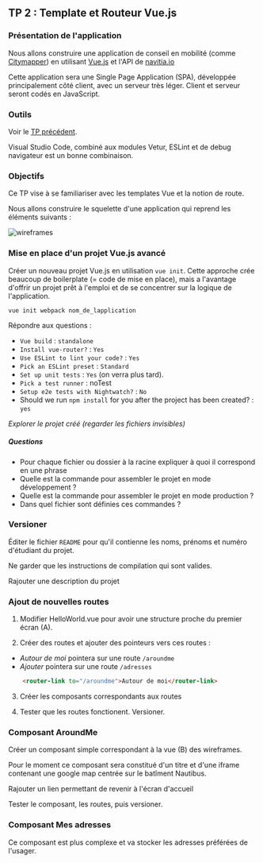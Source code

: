 ## TP 2 : Template et Routeur Vue.js

### Présentation de l'application

Nous allons construire une application de conseil en mobilité (comme [Citymapper](http://citymapper.com/)) en utilisant [Vue.js](http://vuejs.org/) et l'API de [navitia.io](https://www.navitia.io/)

Cette application sera une Single Page Application (SPA), développée principalement côté client, avec un serveur très léger. Client et serveur seront codés en JavaScript.

### Outils
Voir le [TP précédent](../TP1).

Visual Studio Code, combiné aux modules Vetur, ESLint et de debug navigateur est un bonne combinaison.


### Objectifs
Ce TP vise à se familiariser avec les templates Vue et la notion de route.

Nous allons construire le squelette d'une application qui reprend les éléments suivants : 

![wireframes]({{"wireframes.png"}})


### Mise en place d'un projet Vue.js avancé

Créer un nouveau projet Vue.js en utilisation `vue init`. Cette approche crée beaucoup de boilerplate (= code de mise en place), mais a l'avantage d'offrir un projet prêt à l'emploi et de se concentrer sur la logique de l'application.

```
vue init webpack nom_de_lapplication
```

Répondre aux questions :
- `Vue build` : `standalone`
- `Install vue-router?` : `Yes`
- `Use ESLint to lint your code?` : `Yes`
- `Pick an ESLint preset` : `Standard`
- `Set up unit tests` : `Yes` (on verra plus tard).
- `Pick a test runner` : noTest
- `Setup e2e tests with Nightwatch?` : `No`
- Should we run `npm install` for you after the project has been created? : `yes`


*Explorer le projet créé (regarder les fichiers invisibles)*

##### Questions 
- Pour chaque fichier ou dossier à la racine expliquer à quoi il correspond en une phrase
- Quelle est la commande pour assembler le projet en mode développement ?
- Quelle est la commande pour assembler le projet en mode production ?
- Dans quel fichier sont définies ces commandes ?

### Versioner

Éditer le fichier `README` pour qu'il contienne les noms, prénoms et numéro d'étudiant du projet. 

Ne garder que les instructions de compilation qui sont valides. 

Rajouter une description du projet 

### Ajout de nouvelles routes

1. Modifier HelloWorld.vue pour avoir une structure proche du premier écran (A).

2. Créer des routes et ajouter des pointeurs vers ces routes :
- *Autour de moi* pointera sur une route `/aroundme`
- *Ajouter* pointera sur une route `/adresses`

```html
    <router-link to="/aroundme">Autour de moi</router-link>
```

3. Créer les composants correspondants aux routes

4. Tester que les routes fonctionent. Versioner.

### Composant AroundMe
Créer un composant simple correspondant à la vue (B) des wireframes.

Pour le moment ce composant sera constitué d'un titre et d'une iframe contenant une google map centrée sur le batîment Nautibus. 

Rajouter un lien permettant de revenir à l'écran d'accueil

Tester le composant, les routes, puis versioner.

### Composant Mes adresses
Ce composant est plus complexe et va stocker les adresses préférées de l'usager.
